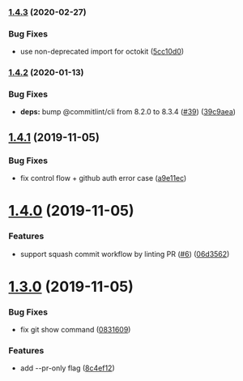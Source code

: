 ### [1.4.3](https://github.com/mixmaxhq/commitlint-jenkins/compare/v1.4.2...v1.4.3) (2020-02-27)


### Bug Fixes

* use non-deprecated import for octokit ([5cc10d0](https://github.com/mixmaxhq/commitlint-jenkins/commit/5cc10d0ea0328a8d73e35ffaf25c7d747a8cf3ec))

### [1.4.2](https://github.com/mixmaxhq/commitlint-jenkins/compare/v1.4.1...v1.4.2) (2020-01-13)


### Bug Fixes

* **deps:** bump @commitlint/cli from 8.2.0 to 8.3.4 ([#39](https://github.com/mixmaxhq/commitlint-jenkins/issues/39)) ([39c9aea](https://github.com/mixmaxhq/commitlint-jenkins/commit/39c9aea463fd6af63bb42cca563e28e655f8fea2))

## [1.4.1](https://github.com/mixmaxhq/commitlint-jenkins/compare/v1.4.0...v1.4.1) (2019-11-05)


### Bug Fixes

* fix control flow + github auth error case ([a9e11ec](https://github.com/mixmaxhq/commitlint-jenkins/commit/a9e11ec34140f17b5165bb5386e4b9d5d210047c))

# [1.4.0](https://github.com/mixmaxhq/commitlint-jenkins/compare/v1.3.0...v1.4.0) (2019-11-05)


### Features

* support squash commit workflow by linting PR ([#6](https://github.com/mixmaxhq/commitlint-jenkins/issues/6)) ([06d3562](https://github.com/mixmaxhq/commitlint-jenkins/commit/06d3562c7a71e7cfbf9978bfe63b170ad4f23baf))

# [1.3.0](https://github.com/mixmaxhq/commitlint-jenkins/compare/v1.2.1...v1.3.0) (2019-11-05)


### Bug Fixes

* fix git show command ([0831609](https://github.com/mixmaxhq/commitlint-jenkins/commit/0831609a3dc18d62b58ab85f97aa1837857436d6))


### Features

* add --pr-only flag ([8c4ef12](https://github.com/mixmaxhq/commitlint-jenkins/commit/8c4ef123aeaf3a983ff5be376456865cc8e1021c))
